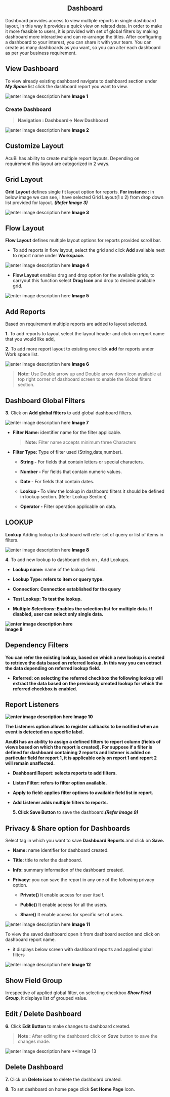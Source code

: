 
<center><h2>Dashboard</h2></center>

Dashboard provides access to view multiple reports in single dashboard layout, in this way it provides a quick view on related data. In order to make it more feasible to users, it is provided with set of global filters by making dashboard more interactive and can re-arrange the titles. After configuring a dashboard to your interest, you can share it with your team. You can create as many dashboards as you want, so you can alter each dashboard as per your business requirement.

## View Dashboard

To view already existing dashboard navigate to dashboard section under <b><i> My Space</i></b> list click the dashboard report you want to view.

![enter image description here](https://raw.githubusercontent.com/sv18042016/fp1/fa7d825c0eff00c07a5b94d7a44aac74fba8ec9c/images/New_version5/TD_Dashboard_image1.png)
 <B><font color = " Black"> Image 1 </font></b>
### Create Dashboard

> <b> Navigation : Dashboard→ New Dashboard</b>

![enter image description here](https://raw.githubusercontent.com/sv18042016/fp1/b41125908269765305098000fc4f2b44012ce182/images/New_version5/TD_Dashboard_image2.png) <B><font color = " Black"> Image 2 </font></b>

## Customize Layout

AcuBi has ability to create multiple report layouts. Depending on requirement this layout are categorized in 2 ways.

   ## Grid Layout
   
 <b>Grid Layout</b>  defines single fit layout option for reports. <b> For instance : </b> in below image we can see, i have selected Grid Layout(1 x 2) from drop down list provided for layout. <b><i>(Refer Image 3)</i></b>
 
![enter image description here](https://raw.githubusercontent.com/sv18042016/fp1/dbd25e9b2827cdb199236be24673a440da7f8ee5/images/New_version5/TD_Dashboard_image3.png)
 <B><font color = " Black"> Image 3 </font></b>

## Flow Layout

 <b>Flow Layout</b>  defines multiple layout options for reports provided scroll bar. 

- To add reports in flow layout, select the grid and click <b>Add</b>  available next to report name under <b>Workspace.</b>

![enter image description here](https://raw.githubusercontent.com/sv18042016/fp1/fd205f8416f11b873203f9f1915b436a996b1096/images/New_version5/TD_Dashboard_image12.png)
 <B><font color = " Black"> Image 4 </font></b>

- **Flow Layout** enables drag and drop option for the available grids, to carryout this function select <b>Drag Icon</b> and drop to desired available grid.

![enter image description here](https://raw.githubusercontent.com/sv18042016/fp1/0f86df89a1c0a273e0609cd6731055746e7641c7/images/New_version5/TD_Dashboard_image10.png)
  <B><font color = " Black"> Image 5 </font></b>

## Add Reports

Based on requirement multiple reports are added to layout selected.

<b>1.</b> To add reports to layout select the layout header and click on report name that you would like add, 

<b>2.</b>  To add more report layout to existing one click <b>add</b> for reports under Work space list.

![enter image description here](https://raw.githubusercontent.com/sv18042016/fp1/1fca98228071a251b630e285a511c3ab271a6780/images/New_version5/TD_Dashboard_image4.png)
 <B><font color = " Black"> Image 6 </font></b>

> <b>Note:</b> Use Double arrow up and Double arrow down Icon available at top right corner of dashboard screen to enable  the Global filters section.

## Dashboard Global Filters

<b>3.</b>  Click on <b>Add global filters</b>  to add global dashboard filters. 

![enter image description here](https://raw.githubusercontent.com/sv18042016/fp1/ccc11113e49adbd5fa712948a41df1f820615980/images/New_version5/TD_Dashboard_image5.png)
  <B><font color = " Black"> Image 7 </font></b>

-   <b>Filter Name:</B>  identifier name for the filter applicable.
    > <B>Note:</b> Filter name accepts minimum three Characters
    
-   <b>Filter Type:</b> Type of filter used (String,date,number).
    
    -   <b>String -</B>  For fields that contain letters or special characters.
        
    -   <b>Number -</b>  For fields that contain numeric values.
       
    -   <b>Date -</b>  For fields that contain dates.
        
    -   <b>Lookup - </b>  To view the lookup in dashboard filters it should be defined in lookup section.  (Refer Lookup Section)
        
    -   <b>Operator - </b> Filter operation applicable on data.
        
## LOOKUP

  <b>Lookup</b>  Adding lookup to dashboard will refer set of query or list of items in filters.
  
![enter image description here](https://raw.githubusercontent.com/sv18042016/fp1/ccc11113e49adbd5fa712948a41df1f820615980/images/New_version5/TD_Dashboard_image6.png)
 <B><font color = " Black"> Image 8 </font></b>

<b>4.</b> To add new lookup to dashboard click on , Add Lookups.

-   <b>Lookup name:</b>  name of the lookup field.
    
-   <b>Lookup Type:<b>  refers to item or query type.

- <b>Connection:</b> Connection established for the query  
    
-   <b>Test Lookup:</b>  To test the lookup.
    
-   <b>Multiple Selections:</b>  Enables the selection list for multiple data. If disabled, user can select only single data.
  
  ![enter image description here](https://raw.githubusercontent.com/sv18042016/fp1/4420d6f0d9ecee55eced1d2a307bee2171c4ec1f/images/New_version5/TD_Dashboard_image11.png)  
 <B><font color = " Black"> Image 9 </font></b>

## Dependency Filters

You can refer the existing lookup, based on which a new lookup is created to retrieve the data based on referred lookup. In this way you can extract the data depending on referred lookup field.

-   <b>Referred:</b> on selecting the referred checkbox the following lookup will extract the data based on the previously created lookup for which the referred checkbox is enabled.

## Report Listeners

![enter image description here](https://raw.githubusercontent.com/sv18042016/fp1/647c988be461bddb8f73631b10bda0beb4da5e4a/images/New_version5/TD_Dashboard_image7.png)
 <B><font color = " Black"> Image 10 </font></b>

The Listeners option allows to register callbacks to be notified when an event is detected on a specific label.

AcuBi has an ability to assign a defined filters to report column (fields of views based on which the report is created). For suppose if a filter is defined for dashboard containing 2 reports and listener is added on particular field for report 1, it is applicable only on report 1 and report 2 will remain unaffected.

-   <b>Dashboard Report:</b>  selects reports to add filters.
    
-   <b>Listen Filter:</b>  refers to filter option available.
    
-   <b>Apply to field:</b>  applies filter options to available field list in report.
    
- <b>Add Listener</b> adds multiple filters to reports.
    
  <b>5.</b> Click  </b>Save Button</b>  to save the dashboard.<b><i>(Refer Image 9)</i></b>

##  Privacy & Share option for Dashboards

Select tag in which you want to save  <b>Dashboard Reports</b>  and click on  <b>Save.</b> 
-   <b>Name:</b> name identifier for dashboard created.
    
-   <b>Title:</b> title to refer the dashboard.
    
-   <b>Info:</b>  summary information of the dashboard created.
    
-   <b>Privacy:</b>  you can save the report in any one of the following privacy option.
    
    -   <b>Private()</b>  It enable access for user itself.
        
    -   <b>Public()</b>  It enable access for all the users.
        
    -   <b>Share()</b>  It enable access for specific set of users.


![enter image description here](https://raw.githubusercontent.com/sv18042016/fp1/39160f7dbc8681aed71596479a2b6bb11b656289/images/New_version5/TD_Dashboard_image8.png)
 <B><font color = " Black"> Image 11 </font></b>

To view the saved dashboard open it from dashboard section and click on dashboard report name.

- it displays below screen with dashboard reports and applied global filters 

![enter image description here](https://raw.githubusercontent.com/sv18042016/fp1/ab627f79baffd061b5bbf8c1596bd4580c68b29c/images/New_version5/TD_Dashboard_image9.png)
  <B><font color = " Black"> Image 12 </font></b>

## Show Field Group

 Irrespective of applied global filter, on selecting checkbox <b><i>Show Field Group</i></b>, it displays list of grouped value.

## Edit / Delete Dashboard

<b>6.</b> Click  <b>Edit Button</b> to make changes to dashboard created.

> <b>Note :</b>  After editing the dashboard click on  <b><i>Save</b></i>  button to save the changes made.

![enter image description here](https://raw.githubusercontent.com/sv18042016/fp1/97f823b6cc1611600a983cdac5977d2a8e3cbfc7/images/New_version5/TD_Edit_Dashboard_Image1.png)
**Image 13
## Delete Dashboard

**7.**  Click on  **Delete icon**  to delete the dashboard created.

  **8.** To set dashboard on home page click **Set Home Page** Icon.
  


<!--stackedit_data:
eyJoaXN0b3J5IjpbLTY2NTM5Mjc1LDEyNTAwNzUwNjQsLTIxNT
k3MjIwMSwtNzQwMzQxOTYxLDE1NTA1NDQxMjcsLTEzNDI0NTg4
OTYsNDY5NDgxMzM3LC04NDMxMjM5MiwtNjE5MjI3OTQ2LDE2ND
Q1ODIxMzgsLTkzNjI0NDExNywyODUzNzAxMjgsMTY1MzE5MjU0
Niw3MzAwNDQ2MTAsMTQ1NDY3NjQzOCw0MjM3NDUzOCwtMzYyMj
Q5NzA5LDIwMjIxNzI5MjksLTE3ODU4MzMwNzEsMTY3Njg2NDY5
MV19
-->